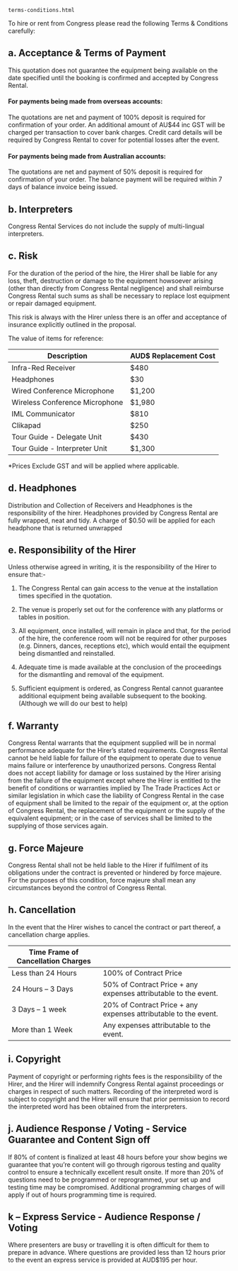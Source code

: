 
    terms-conditions.html


To hire or rent from Congress please read the following Terms &amp; Conditions carefully:

## a. Acceptance &amp; Terms of Payment

This quotation does not guarantee the equipment being available on the date specified until the booking is confirmed and accepted by Congress Rental.

#### For payments being made from overseas accounts:

The quotations are net and payment of 100% deposit is required for confirmation of your order. An additional amount of AU$44 inc GST will be charged per transaction to cover bank charges. Credit card details will be required by Congress Rental to cover for potential losses after the event.

#### For payments being made from Australian accounts:

The quotations are net and payment of 50% deposit is required for confirmation of your order. The balance payment will be required within 7 days of balance invoice being issued.

## b. Interpreters

Congress Rental Services do not include the supply of multi-lingual interpreters.

## c. Risk

For the duration of the period of the hire, the Hirer shall be liable for any loss, theft, destruction or damage to the equipment howsoever arising (other than directly from Congress Rental negligence) and shall reimburse Congress Rental such sums as shall be necessary to replace lost equipment or repair damaged equipment.

This risk is always with the Hirer unless there is an offer and acceptance of insurance explicitly outlined in the proposal.

The value of items for reference:

| Description                    | AUD$ Replacement Cost |
|--------------------------------|-----------------------|
| Infra-Red Receiver             | $480                  |
| Headphones                     | $30                   |
| Wired Conference Microphone    | $1,200                |
| Wireless Conference Microphone | $1,980                |
| IML Communicator               | $810                  |
| Clikapad                       | $250                  |
| Tour Guide - Delegate Unit     | $430                  |
| Tour Guide - Interpreter Unit  | $1,300                |

*Prices Exclude GST and will be applied where applicable.

## d. Headphones

Distribution and Collection of Receivers and Headphones is the responsibility of the hirer. Headphones provided by Congress Rental are fully wrapped, neat and tidy. A charge of $0.50 will be applied for each headphone that is returned unwrapped

## e. Responsibility of the Hirer

Unless otherwise agreed in writing, it is the responsibility of the Hirer to ensure that:-

 1. The Congress Rental can gain access to the venue at the installation times specified in the quotation.

 2. The venue is properly set out for the conference with any platforms or tables in position.

 3. All equipment, once installed, will remain in place and that, for the period of the hire, the conference room will not be required for other purposes (e.g. Dinners, dances, receptions etc), which would entail the equipment being dismantled and reinstalled.

 4. Adequate time is made available at the conclusion of the proceedings for the dismantling and removal of the equipment.

 5. Sufficient equipment is ordered, as Congress Rental cannot guarantee additional equipment being available subsequent to the booking. (Although we will do our best to help)

## f. Warranty

Congress Rental warrants that the equipment supplied will be in normal performance adequate for the Hirer’s stated requirements. Congress Rental cannot be held liable for failure of the equipment to operate due to venue mains failure or interference by unauthorized persons. Congress Rental does not accept liability for damage or loss sustained by the Hirer arising from the failure of the equipment except where the Hirer is entitled to the benefit of conditions or warranties implied by The Trade Practices Act or similar legislation in which case the liability of Congress Rental in the case of equipment shall be limited to the repair of the equipment or, at the option of Congress Rental, the replacement of the equipment or the supply of the equivalent equipment; or in the case of services shall be limited to the supplying of those services again.

## g. Force Majeure

Congress Rental shall not be held liable to the Hirer if fulfilment of its obligations under the contract is prevented or hindered by force majeure. For the purposes of this condition, force majeure shall mean any circumstances beyond the control of Congress Rental.

## h. Cancellation

In the event that the Hirer wishes to cancel the contract or part thereof, a cancellation charge applies.

| Time Frame of Cancellation Charges | &nbsp;                                                          |
|------------------------------------|-----------------------------------------------------------------|
| Less than 24 Hours                 | 100% of Contract Price                                          |
| 24 Hours – 3 Days                  | 50% of Contract Price + any expenses attributable to the event. |
| 3 Days – 1 week                    | 20% of Contract Price + any expenses attributable to the event. |
| More than 1 Week                   | Any expenses attributable to the event.                         |

## i. Copyright

Payment of copyright or performing rights fees is the responsibility of the Hirer, and the Hirer will indemnify Congress Rental against proceedings or charges in respect of such matters. Recording of the interpreted word is subject to copyright and the Hirer will ensure that prior permission to record the interpreted word has been obtained from the interpreters.

## j. Audience Response / Voting - Service Guarantee and Content Sign off

If 80% of content is finalized at least 48 hours before your show begins we guarantee that you’re content will go through rigorous testing and quality control to ensure a technically excellent result onsite. If more than 20% of questions need to be programmed or reprogrammed, your set up and testing time may be compromised. Additional programming charges of will apply if out of hours programming time is required.

## k – Express Service - Audience Response / Voting

Where presenters are busy or travelling it is often difficult for them to prepare in advance. Where questions are provided less than 12 hours prior to the event an express service is provided at AUD$195 per hour.
